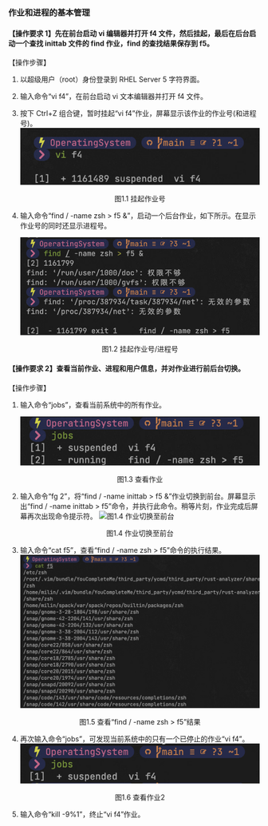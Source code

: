 ### 作业和进程的基本管理

#### 【操作要求 1】先在前台启动 vi 编辑器并打开 f4 文件，然后挂起，最后在后台启动一个查找 inittab 文件的 find 作业，find 的查找结果保存到 f5。

【操作步骤】

1. 以超级用户（root）身份登录到 RHEL Server 5 字符界面。

2. 输入命令“vi f4”，在前台启动 vi 文本编辑器并打开 f4 文件。

3. 按下 Ctrl+Z 组合键，暂时挂起“vi f4”作业，屏幕显示该作业的作业号(和进程号)。
   ![图1.1 挂起](../Pic/1.1.png "图1.1 挂起")

   <center>图1.1 挂起作业号</center>

4. 输入命令“find / -name zsh > f5 &”，启动一个后台作业，如下所示。在显示作业号的同时还显示进程号。

    ![图1.2 挂起作业号/进程号](../Pic/1.2.png "图1.2 挂起作业号/进程号")

    <center>图1.2 挂起作业号/进程号</center>

#### 【操作要求 2】查看当前作业、进程和用户信息，并对作业进行前后台切换。

【操作步骤】

1. 输入命令“jobs”，查看当前系统中的所有作业。

   ![图1.3 查看作业](../Pic/1.3.png "图1.3 查看作业")
   <center>图1.3 查看作业</center>

2. 输入命令“fg 2”，将“find / -name inittab > f5 &”作业切换到前台。屏幕显示出“find / -name inittab > f5”命令，并执行此命令。稍等片刻，作业完成后屏幕再次出现命令提示符。
   ![图1.4 作业切换至前台](/Users/lin/code/C++/OperatingSystem/Experiment4/Pic/1.4.png "图1.4 作业切换至前台")
       <center>图1.4 作业切换至前台

3. 输入命令“cat f5”，查看“find / -name zsh > f5”命令的执行结果。![图1.5 查看“find / -name zsh > f5”结果](../Pic/1.5.png "图1.5 查看“find / -name zsh > f5”结果")
     <center>图1.5 查看“find / -name zsh > f5”结果</center>

4. 再次输入命令“jobs”，可发现当前系统中的只有一个已停止的作业“vi f4”。
       ![img](../Pic/1.6.png)
           <center>图1.6 查看作业2</center>

5. 输入命令“kill -9%1”，终止“vi f4”作业。

